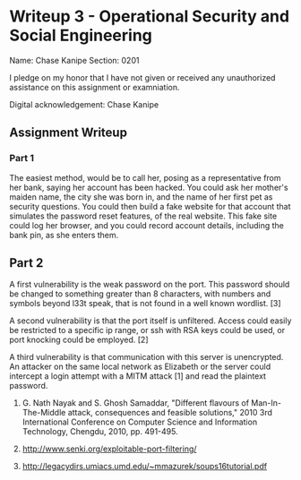 # Writeup 3 - Operational Security and Social Engineering

Name: Chase Kanipe
Section: 0201

I pledge on my honor that I have not given or received any unauthorized assistance on this assignment or examniation.

Digital acknowledgement: Chase Kanipe

## Assignment Writeup


### Part 1

The easiest method, would be to call her, posing as a representative from her bank, saying her account has been hacked. You could ask her mother's maiden name, the city she was born in, and the name of her first pet as security questions. You could then build a fake website for that account that simulates the password reset features, of the real website. This fake site could log her browser, and you could record account details, including the bank pin, as she enters them.

## Part 2

A first vulnerability is the weak password on the port. This password should be changed to something greater than 8 characters, with numbers and symbols beyond l33t speak, that is not found in a well known wordlist. [3]

A second vulnerability is that the port itself is unfiltered. Access could easily be restricted to a specific ip range, or ssh with RSA keys could be used, or port knocking could be employed. [2]

A third vulnerability is that communication with this server is unencrypted. An attacker on the same local network as Elizabeth or the server could intercept a login attempt with a MITM attack [1] and read the plaintext password.


1. G. Nath Nayak and S. Ghosh Samaddar, "Different flavours of Man-In-The-Middle attack, consequences and feasible solutions," 2010 3rd International Conference on Computer Science and Information Technology, Chengdu, 2010, pp. 491-495.

2. http://www.senki.org/exploitable-port-filtering/


3. http://legacydirs.umiacs.umd.edu/~mmazurek/soups16tutorial.pdf
